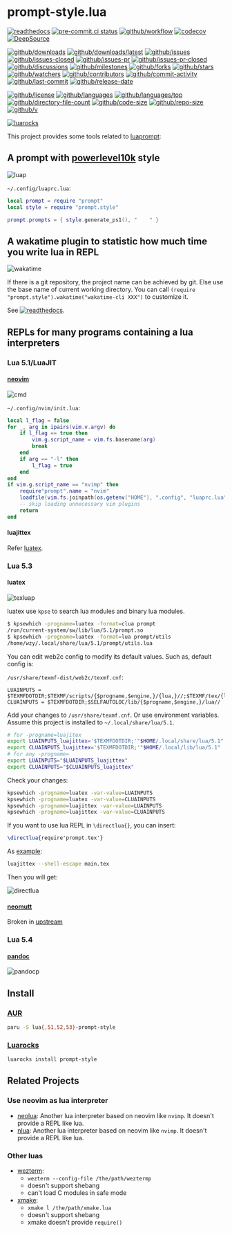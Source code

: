 # prompt-style.lua

[![readthedocs](https://shields.io/readthedocs/prompt-style-lua)](https://prompt-style-lua.readthedocs.io)
[![pre-commit.ci status](https://results.pre-commit.ci/badge/github/wakatime/prompt-style.lua/main.svg)](https://results.pre-commit.ci/latest/github/wakatime/prompt-style.lua/main)
[![github/workflow](https://github.com/wakatime/prompt-style.lua/actions/workflows/main.yml/badge.svg)](https://github.com/wakatime/prompt-style.lua/actions)
[![codecov](https://codecov.io/gh/wakatime/prompt-style.lua/branch/main/graph/badge.svg)](https://codecov.io/gh/wakatime/prompt-style.lua)
[![DeepSource](https://deepsource.io/gh/wakatime/prompt-style.lua.svg/?show_trend=true)](https://deepsource.io/gh/wakatime/prompt-style.lua)

[![github/downloads](https://shields.io/github/downloads/wakatime/prompt-style.lua/total)](https://github.com/wakatime/prompt-style.lua/releases)
[![github/downloads/latest](https://shields.io/github/downloads/wakatime/prompt-style.lua/latest/total)](https://github.com/wakatime/prompt-style.lua/releases/latest)
[![github/issues](https://shields.io/github/issues/wakatime/prompt-style.lua)](https://github.com/wakatime/prompt-style.lua/issues)
[![github/issues-closed](https://shields.io/github/issues-closed/wakatime/prompt-style.lua)](https://github.com/wakatime/prompt-style.lua/issues?q=is%3Aissue+is%3Aclosed)
[![github/issues-pr](https://shields.io/github/issues-pr/wakatime/prompt-style.lua)](https://github.com/wakatime/prompt-style.lua/pulls)
[![github/issues-pr-closed](https://shields.io/github/issues-pr-closed/wakatime/prompt-style.lua)](https://github.com/wakatime/prompt-style.lua/pulls?q=is%3Apr+is%3Aclosed)
[![github/discussions](https://shields.io/github/discussions/wakatime/prompt-style.lua)](https://github.com/wakatime/prompt-style.lua/discussions)
[![github/milestones](https://shields.io/github/milestones/all/wakatime/prompt-style.lua)](https://github.com/wakatime/prompt-style.lua/milestones)
[![github/forks](https://shields.io/github/forks/wakatime/prompt-style.lua)](https://github.com/wakatime/prompt-style.lua/network/members)
[![github/stars](https://shields.io/github/stars/wakatime/prompt-style.lua)](https://github.com/wakatime/prompt-style.lua/stargazers)
[![github/watchers](https://shields.io/github/watchers/wakatime/prompt-style.lua)](https://github.com/wakatime/prompt-style.lua/watchers)
[![github/contributors](https://shields.io/github/contributors/wakatime/prompt-style.lua)](https://github.com/wakatime/prompt-style.lua/graphs/contributors)
[![github/commit-activity](https://shields.io/github/commit-activity/w/wakatime/prompt-style.lua)](https://github.com/wakatime/prompt-style.lua/graphs/commit-activity)
[![github/last-commit](https://shields.io/github/last-commit/wakatime/prompt-style.lua)](https://github.com/wakatime/prompt-style.lua/commits)
[![github/release-date](https://shields.io/github/release-date/wakatime/prompt-style.lua)](https://github.com/wakatime/prompt-style.lua/releases/latest)

[![github/license](https://shields.io/github/license/wakatime/prompt-style.lua)](https://github.com/wakatime/prompt-style.lua/blob/main/LICENSE)
[![github/languages](https://shields.io/github/languages/count/wakatime/prompt-style.lua)](https://github.com/wakatime/prompt-style.lua)
[![github/languages/top](https://shields.io/github/languages/top/wakatime/prompt-style.lua)](https://github.com/wakatime/prompt-style.lua)
[![github/directory-file-count](https://shields.io/github/directory-file-count/wakatime/prompt-style.lua)](https://github.com/wakatime/prompt-style.lua)
[![github/code-size](https://shields.io/github/languages/code-size/wakatime/prompt-style.lua)](https://github.com/wakatime/prompt-style.lua)
[![github/repo-size](https://shields.io/github/repo-size/wakatime/prompt-style.lua)](https://github.com/wakatime/prompt-style.lua)
[![github/v](https://shields.io/github/v/release/wakatime/prompt-style.lua)](https://github.com/wakatime/prompt-style.lua)

[![luarocks](https://img.shields.io/luarocks/v/Freed-Wu/prompt-style)](https://luarocks.org/modules/Freed-Wu/prompt-style)

This project provides some tools related to
[luaprompt](https://github.com/dpapavas/luaprompt):

## A prompt with [powerlevel10k](https://github.com/romkatv/powerlevel10k) style

![luap](https://user-images.githubusercontent.com/32936898/255322845-c4c6e13c-3b39-4315-b09b-206a1a7783ea.png)

`~/.config/luaprc.lua`:

```lua
local prompt = require "prompt"
local style = require "prompt.style"

prompt.prompts = { style.generate_ps1(), "    " }
```

## A wakatime plugin to statistic how much time you write lua in REPL

![wakatime](https://github.com/wakatime/prompt-style.lua/assets/32936898/b4397806-0ab3-4751-baaa-d9dfed92ace7)

If there is a git repository, the project name can be achieved by git. Else use
the base name of current working directory.
You can call `(require "prompt.style").wakatime("wakatime-cli XXX")` to
customize it.

See
[![readthedocs](https://shields.io/readthedocs/prompt-stylelua)](https://prompt-stylelua.readthedocs.io).

## REPLs for many programs containing a lua interpreters

### Lua 5.1/LuaJIT

#### [neovim](https://neovim.io)

![cmd](https://github.com/user-attachments/assets/26a34d2e-7db9-412c-beb3-87b8598294f9)

`~/.config/nvim/init.lua`:

```lua
local l_flag = false
for _, arg in ipairs(vim.v.argv) do
    if l_flag == true then
        vim.g.script_name = vim.fs.basename(arg)
        break
    end
    if arg == "-l" then
        l_flag = true
    end
end
if vim.g.script_name == "nvimp" then
    require"prompt".name = "nvim"
    loadfile(vim.fs.joinpath(os.getenv("HOME"), ".config", "luaprc.lua"))()
    -- skip loading unnecessary vim plugins
    return
end
```

#### luajittex

Refer [luatex](#luatex).

### Lua 5.3

#### luatex

![texluap](https://github.com/wakatime/prompt-style.lua/assets/32936898/96d9f4c1-55fc-4ae3-87b8-7afd29f4ba0e)

luatex use `kpse` to search lua modules and binary lua modules.

```sh
$ kpsewhich -progname=luatex -format=clua prompt
/run/current-system/sw/lib/lua/5.1/prompt.so
$ kpsewhich -progname=luatex -format=lua prompt/utils
/home/wzy/.local/share/lua/5.1/prompt/utils.lua
```

You can edit web2c config to modify its default values. Such as, default config
is:

`/usr/share/texmf-dist/web2c/texmf.cnf`:

```texmf
LUAINPUTS = $TEXMFDOTDIR;$TEXMF/scripts/{$progname,$engine,}/{lua,}//;$TEXMF/tex/{luatex,plain,generic,latex,}//
CLUAINPUTS = $TEXMFDOTDIR;$SELFAUTOLOC/lib/{$progname,$engine,}/lua//
```

Add your changes to `/usr/share/texmf.cnf`. Or use environment variables.
Assume this project is installed to `~/.local/share/lua/5.1`.

```sh
# for -progname=luajitex
export LUAINPUTS_luajittex='$TEXMFDOTDIR;'"$HOME/.local/share/lua/5.1"';$TEXMF/tex/{luatex,plain,generic,latex}//'
export CLUAINPUTS_luajittex='$TEXMFDOTDIR;'"$HOME/.local/lib/lua/5.1"
# for any -progname=
export LUAINPUTS="$LUAINPUTS_luajittex"
export CLUAINPUTS="$CLUAINPUTS_luajittex"
```

Check your changes:

```sh
kpsewhich -progname=luatex -var-value=LUAINPUTS
kpsewhich -progname=luatex -var-value=CLUAINPUTS
kpsewhich -progname=luajittex -var-value=LUAINPUTS
kpsewhich -progname=luajittex -var-value=CLUAINPUTS
```

If you want to use lua REPL in `\directlua{}`, you can insert:

```tex
\directlua{require'prompt.tex'}
```

As [example](examples/):

```sh
luajittex --shell-escape main.tex
```

Then you will get:

![directlua](https://github.com/user-attachments/assets/6a9943c9-a273-4ca9-b603-8cee17a2218f)

#### [neomutt](https://neomutt.org)

Broken in [upstream](https://github.com/neomutt/neomutt/issues/4328)

### Lua 5.4

#### [pandoc](https://pandoc.org)

![pandocp](https://github.com/wakatime/prompt-style.lua/assets/32936898/b556effe-6be7-4cf9-b612-b1283d6de721)

## Install

### [AUR](https://aur.archlinux.org/packages/lua-prompt-style)

```sh
paru -S lua{,51,52,53}-prompt-style
```

### [Luarocks](https://luarocks.org/modules/Freed-Wu/prompt-style)

```sh
luarocks install prompt-style
```

## Related Projects

### Use neovim as lua interpreter

- [neolua](https://github.com/nvim-neorocks/neorocks): Another lua interpreter
  based on neovim like `nvimp`. It doesn't provide a REPL like lua.
- [nlua](https://github.com/mfussenegger/nlua): Another lua interpreter
  based on neovim like `nvimp`. It doesn't provide a REPL like lua.

### Other luas

- [wezterm](https://github.com/wez/wezterm):
  - `wezterm --config-file /the/path/weztermp`
  - doesn't support shebang
  - can't load C modules in safe mode
- [xmake](https://github.com/xmake-io/xmake):
  - `xmake l /the/path/xmake.lua`
  - doesn't support shebang
  - xmake doesn't provide `require()`
